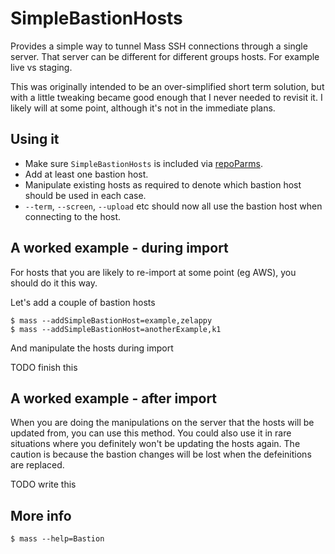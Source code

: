 # SimpleBastionHosts

Provides a simple way to tunnel Mass SSH connections through a single server. That server can be different for different groups hosts. For example live vs staging.

This was originally intended to be an over-simplified short term solution, but with a little tweaking became good enough that I never needed to revisit it. I likely will at some point, although it's not in the immediate plans.

## Using it

* Make sure `SimpleBastionHosts` is included via [repoParms](https://github.com/ksandom/achel/blob/master/docs/programming/creatingARepositoryWithProfiles.md#use-repoparmdefinepackages-to-create-a-profile).
* Add at least one bastion host.
* Manipulate existing hosts as required to denote which bastion host should be used in each case.
* `--term`, `--screen`, `--upload` etc should now all use the bastion host when connecting to the host.

## A worked example - during import

For hosts that you are likely to re-import at some point (eg AWS), you should do it this way.

Let's add a couple of bastion hosts

    $ mass --addSimpleBastionHost=example,zelappy
    $ mass --addSimpleBastionHost=anotherExample,k1

And manipulate the hosts during import

TODO finish this

## A worked example - after import

When you are doing the manipulations on the server that the hosts will be updated from, you can use this method. You could also use it in rare situations where you definitely won't be updating the hosts again. The caution is because the bastion changes will be lost when the defeinitions are replaced.

TODO write this

## More info

    $ mass --help=Bastion
